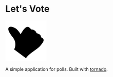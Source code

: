 Let's Vote
===

![Let's Vote](frontend/static/vote_128.png)

A simple application for polls. Built with [tornado](http://www.tornadoweb.org/).
